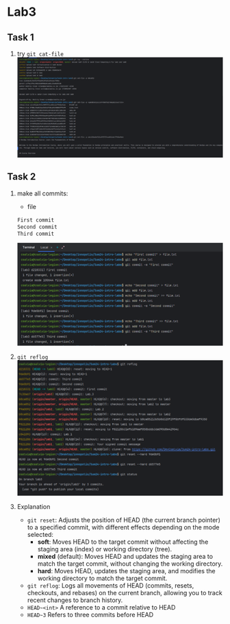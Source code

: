 # Lab3

## Task 1

1. try `git cat-file`
   ![alt text](1.png)

## Task 2

1. make all commits:
    - file
    ```
    First commit
    Second commit
    Third commit
    ```
   ![alt text](2.png)
2. `git reflog`
   ![alt text](3.png)

3. Explanation
    - `git reset`:  Adjusts the position of HEAD (the current branch pointer) to a specified commit, with different effects depending on the mode selected:
        - **soft**: Moves HEAD to the target commit without affecting the staging area (index) or working directory (tree).
        - **mixed** (default): Moves HEAD and updates the staging area to match the target commit, without changing the working directory.
        - **hard**: Moves HEAD, updates the staging area, and modifies the working directory to match the target commit.
    - `git reflog`: Logs all movements of HEAD (commits, resets, checkouts, and rebases) on the current branch, allowing you to track recent changes to branch history. 
    - `HEAD~<int>` A reference to a commit relative to HEAD
    - `HEAD~3` Refers to three commits before HEAD
